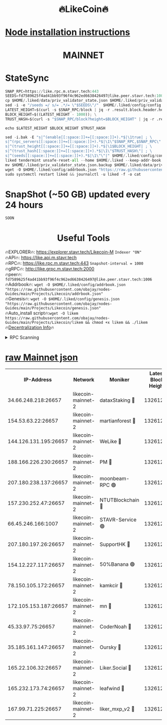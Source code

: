 <h1 align="center"> 🔥LikeCoin🔥</h1>

[Node installation instructions](https://github.com/obajay/nodes-Guides/tree/main/Projects/Likecoin)
=
<h1 align="center"> MAINNET</h1>

# StateSync
```python
SNAP_RPC=https://like.rpc.m.stavr.tech:443
SEEDS=fd7589625f4ad41bb93f96f4c962ed6638426497@like.peer.stavr.tech:1006
cp $HOME/.liked/data/priv_validator_state.json $HOME/.liked/priv_validator_state.json.backup
sed -i -e "/seeds =/ s/= .*/= \"$SEEDS\"/"  $HOME/.liked/config/config.toml
LATEST_HEIGHT=$(curl -s $SNAP_RPC/block | jq -r .result.block.header.height); \
BLOCK_HEIGHT=$((LATEST_HEIGHT - 1000)); \
TRUST_HASH=$(curl -s "$SNAP_RPC/block?height=$BLOCK_HEIGHT" | jq -r .result.block_id.hash)

echo $LATEST_HEIGHT $BLOCK_HEIGHT $TRUST_HASH

sed -i.bak -E "s|^(enable[[:space:]]+=[[:space:]]+).*$|\1true| ; \
s|^(rpc_servers[[:space:]]+=[[:space:]]+).*$|\1\"$SNAP_RPC,$SNAP_RPC\"| ; \
s|^(trust_height[[:space:]]+=[[:space:]]+).*$|\1$BLOCK_HEIGHT| ; \
s|^(trust_hash[[:space:]]+=[[:space:]]+).*$|\1\"$TRUST_HASH\"| ; \
s|^(seeds[[:space:]]+=[[:space:]]+).*$|\1\"\"|" $HOME/.liked/config/config.toml
liked tendermint unsafe-reset-all --home $HOME/.liked --keep-addr-book
mv $HOME/.liked/priv_validator_state.json.backup $HOME/.liked/data/priv_validator_state.json
wget -O $HOME/.liked/config/addrbook.json "https://raw.githubusercontent.com/obajay/nodes-Guides/main/Projects/Likecoin/addrbook.json"
sudo systemctl restart liked && journalctl -u liked -f -o cat
```
# SnapShot (~50 GB) updated every 24 hours
```python
SOON
```

 <h1 align="center"> Useful Tools</h1>

🔥EXPLORER🔥:     https://explorer.stavr.tech/Likecoin-M        `Indexer "ON"` \
🔥API🔥:          https://like.api.m.stavr.tech \
🔥RPC🔥:          https://like.rpc.m.stavr.tech:443              `Snapshot-interval = 1000` \
🔥gRPC🔥:         http://like.grpc.m.stavr.tech:2000 \
🔥peer🔥:         `fd7589625f4ad41bb93f96f4c962ed6638426497@like.peer.stavr.tech:1006` \
🔥Addrbook🔥:  `wget -O $HOME/.liked/config/addrbook.json "https://raw.githubusercontent.com/obajay/nodes-Guides/main/Projects/Likecoin/addrbook.json"` \
🔥Genesis🔥:  `wget -O $HOME/.liked/config/genesis.json "https://raw.githubusercontent.com/obajay/nodes-Guides/main/Projects/Likecoin/genesis.json"` \
🔥Auto_install script🔥:`wget -O likem https://raw.githubusercontent.com/obajay/nodes-Guides/main/Projects/Likecoin/likem && chmod +x likem && ./likem` \
🔥[Decentralization Info](https://github.com/obajay/StateSync-snapshots/tree/main/Projects/Likecoin/Decentralization)🔥


<details>
<summary>RPC Scanning</summary>

<h2 align="center"> We scan nodes in real time every 4 hours. And we provide the final result of RPC endpoints.
We cannot influence the operation of these nodes in any way. </h2>


```python
If Voting Power is higher than 0 --> then the Node is a validator of the network and may be subject to attack and be a potential threat to the chain.
```
```python
We marked such validators with a red symbol
```

</details>

[raw Mainnet json](https://rpc-check.likem.stavr.tech/likem/rpc-likem-result.json)
=


<table><tr><th>IP-Address</th><th>Network</th><th>Moniker</th><th>Latest Block Height</th><th>Earliest Block Height</th><th>Catching Up</th><th>Tx Index</th><th>Voting Power</th><th>Scan Time</th></tr><tr><td>34.66.248.218:26657</td><td>likecoin-mainnet-2</td><td>dataxStaking 🔴</td><td>13261210</td><td>1</td><td>False</td><td>on</td><td>21809774638</td><td>2024-02-25T13:27:44.494400980UTC</td></tr><tr><td>154.53.63.22:26657</td><td>likecoin-mainnet-2</td><td>martianforest 🔴</td><td>13261212</td><td>1</td><td>False</td><td>on</td><td>671001327</td><td>2024-02-25T13:27:59.413340723UTC</td></tr><tr><td>144.126.131.195:26657</td><td>likecoin-mainnet-2</td><td>WeLike 🔴</td><td>13261208</td><td>5101130</td><td>False</td><td>on</td><td>116350215422</td><td>2024-02-25T13:27:36.659132208UTC</td></tr><tr><td>188.166.226.230:26657</td><td>likecoin-mainnet-2</td><td>PM 🔴</td><td>13261212</td><td>7730955</td><td>False</td><td>on</td><td>24821000113</td><td>2024-02-25T13:28:00.393421724UTC</td></tr><tr><td>207.180.238.137:26657</td><td>likecoin-mainnet-2</td><td>moonbeam-RPC 🟢</td><td>13261208</td><td>9234583</td><td>False</td><td>on</td><td>0</td><td>2024-02-25T13:27:33.881123134UTC</td></tr><tr><td>157.230.252.47:26657</td><td>likecoin-mainnet-2</td><td>NTUTBlockchain 🔴</td><td>13261210</td><td>9318400</td><td>False</td><td>on</td><td>890573071</td><td>2024-02-25T13:27:43.784423710UTC</td></tr><tr><td>66.45.246.166:1007</td><td>likecoin-mainnet-2</td><td>STAVR-Service 🟢</td><td>13261211</td><td>11931594</td><td>False</td><td>on</td><td>0</td><td>2024-02-25T13:27:49.791698302UTC</td></tr><tr><td>207.180.197.26:26657</td><td>likecoin-mainnet-2</td><td>SupportHK 🔴</td><td>13261207</td><td>12089921</td><td>False</td><td>on</td><td>8796287513</td><td>2024-02-25T13:27:30.804510918UTC</td></tr><tr><td>154.12.227.117:26657</td><td>likecoin-mainnet-2</td><td>50%Banana 🟢</td><td>13261208</td><td>12611811</td><td>False</td><td>on</td><td>0</td><td>2024-02-25T13:27:33.573773243UTC</td></tr><tr><td>78.150.105.172:26657</td><td>likecoin-mainnet-2</td><td>kamkcir 🔴</td><td>13261211</td><td>12655255</td><td>False</td><td>on</td><td>372612432</td><td>2024-02-25T13:27:50.353345511UTC</td></tr><tr><td>172.105.153.187:26657</td><td>likecoin-mainnet-2</td><td>mn 🔴</td><td>13261215</td><td>12683911</td><td>False</td><td>off</td><td>29471528161</td><td>2024-02-25T13:28:17.484848662UTC</td></tr><tr><td>45.33.97.75:26657</td><td>likecoin-mainnet-2</td><td>CoderNoah 🔴</td><td>13261212</td><td>12741110</td><td>False</td><td>on</td><td>19693723314</td><td>2024-02-25T13:27:57.399973670UTC</td></tr><tr><td>35.185.161.147:26657</td><td>likecoin-mainnet-2</td><td>Oursky 🔴</td><td>13261212</td><td>12887155</td><td>False</td><td>on</td><td>29387361983</td><td>2024-02-25T13:27:58.541460436UTC</td></tr><tr><td>165.22.106.32:26657</td><td>likecoin-mainnet-2</td><td>Liker.Social 🔴</td><td>13261211</td><td>13001967</td><td>False</td><td>on</td><td>48483628665</td><td>2024-02-25T13:27:53.423233635UTC</td></tr><tr><td>165.232.173.74:26657</td><td>likecoin-mainnet-2</td><td>leafwind 🔴</td><td>13261212</td><td>13238514</td><td>False</td><td>off</td><td>42718923219</td><td>2024-02-25T13:27:56.718303600UTC</td></tr><tr><td>167.99.71.225:26657</td><td>likecoin-mainnet-2</td><td>liker_mxp_v2 🔴</td><td>13261217</td><td>13250678</td><td>False</td><td>off</td><td>26732822810</td><td>2024-02-25T13:28:26.656087827UTC</td></tr></table>
